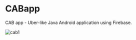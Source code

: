 # CABapp
CAB app - Uber-like Java Android application using Firebase.

![cab1](https://user-images.githubusercontent.com/44022000/69909255-6d03bc80-13f8-11ea-9575-51f4a057b4bf.png)
